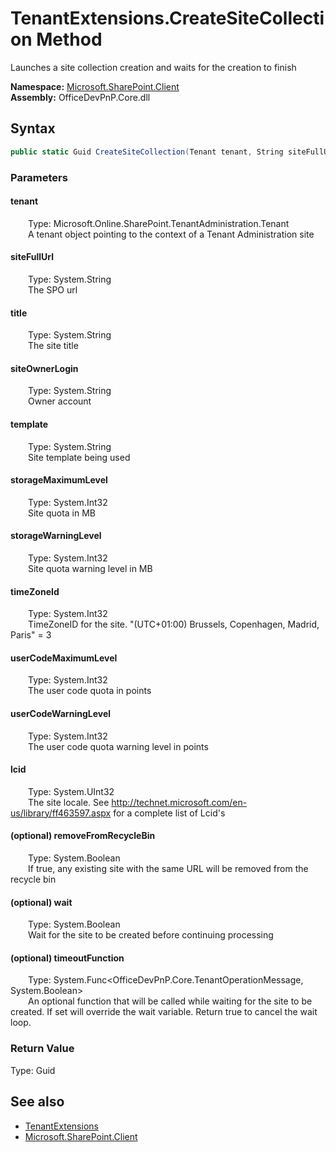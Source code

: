 # TenantExtensions.CreateSiteCollection Method  
 Launches a site collection creation and waits for the creation to finish   

**Namespace:** [Microsoft.SharePoint.Client](Microsoft.SharePoint.Client.md)  
**Assembly:** OfficeDevPnP.Core.dll  
## Syntax
```C#
public static Guid CreateSiteCollection(Tenant tenant, String siteFullUrl, String title, String siteOwnerLogin, String template, Int32 storageMaximumLevel, Int32 storageWarningLevel, Int32 timeZoneId, Int32 userCodeMaximumLevel, Int32 userCodeWarningLevel, UInt32 lcid, Boolean removeFromRecycleBin, Boolean wait, Func<TenantOperationMessage, Boolean> timeoutFunction)
```
### Parameters
#### tenant  
&emsp;&emsp;Type: Microsoft.Online.SharePoint.TenantAdministration.Tenant  
&emsp;&emsp;A tenant object pointing to the context of a Tenant Administration site  

  

#### siteFullUrl  
&emsp;&emsp;Type: System.String  
&emsp;&emsp;The SPO url  

  

#### title  
&emsp;&emsp;Type: System.String  
&emsp;&emsp;The site title  

  

#### siteOwnerLogin  
&emsp;&emsp;Type: System.String  
&emsp;&emsp;Owner account  

  

#### template  
&emsp;&emsp;Type: System.String  
&emsp;&emsp;Site template being used  

  

#### storageMaximumLevel  
&emsp;&emsp;Type: System.Int32  
&emsp;&emsp;Site quota in MB  

  

#### storageWarningLevel  
&emsp;&emsp;Type: System.Int32  
&emsp;&emsp;Site quota warning level in MB  

  

#### timeZoneId  
&emsp;&emsp;Type: System.Int32  
&emsp;&emsp;TimeZoneID for the site. "(UTC+01:00) Brussels, Copenhagen, Madrid, Paris" = 3   

  

#### userCodeMaximumLevel  
&emsp;&emsp;Type: System.Int32  
&emsp;&emsp;The user code quota in points  

  

#### userCodeWarningLevel  
&emsp;&emsp;Type: System.Int32  
&emsp;&emsp;The user code quota warning level in points  

  

#### lcid  
&emsp;&emsp;Type: System.UInt32  
&emsp;&emsp;The site locale. See http://technet.microsoft.com/en-us/library/ff463597.aspx for a complete list of Lcid's  

  

#### (optional) removeFromRecycleBin  
&emsp;&emsp;Type: System.Boolean  
&emsp;&emsp;If true, any existing site with the same URL will be removed from the recycle bin  

  

#### (optional) wait  
&emsp;&emsp;Type: System.Boolean  
&emsp;&emsp;Wait for the site to be created before continuing processing  

  

#### (optional) timeoutFunction  
&emsp;&emsp;Type: System.Func<OfficeDevPnP.Core.TenantOperationMessage, System.Boolean>  
&emsp;&emsp;An optional function that will be called while waiting for the site to be created. If set will override the wait variable. Return true to cancel the wait loop.  

  

### Return Value
Type: Guid  
  


## See also
- [TenantExtensions](Microsoft.SharePoint.Client.TenantExtensions.md) 
- [Microsoft.SharePoint.Client](Microsoft.SharePoint.Client.md) 
